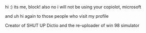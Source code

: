 hi :) its me, block! also no i will not be using your copiolot, microsoft

and uh hi again to those people who visit my profile


Creator of SHUT UP Dictio and the re-uploader of win 98 simulator
